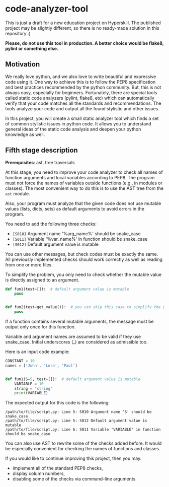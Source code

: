 # code-analyzer-tool
This is just a draft for a new education project on Hyperskill. The published project may be slightly different, so there is no ready-made solution in this repository :)

**Please, do not use this tool in production. A better choice would be flake8, pylint or something else.**

## Motivation

We really love python, and we also love to write beautiful and expressive code using it. 
One way to achieve this is to follow the PEP8 specification and best practices recommended by the python community. 
But, this is not always easy, especially for beginners. 
Fortunately, there are special tools called static code analyzers (pylint, flake8, etc) which can automatically verify 
that your code matches all the standards and recommendations. 
The tools analyze your code and output all the found stylistic and other issues.

In this project, you will create a small static analyzer tool which finds a set of common stylistic issues in python code. 
It allows you to understand general ideas of the static code analysis and deepen your python knowledge as well.

## Fifth stage description

**Prerequisites**: ast, tree traversals

At this stage, you need to improve your code analyzer to check all names of function arguments 
and local variables according to PEP8. 
The program must not force the names of variables outside functions (e.g., in modules or classes).
The most convenient way to do this is to use the AST tree from the `ast` module.

Also, your program must analyze that the given code does not use mutable values (lists, dicts, sets) 
as default arguments to avoid errors in the program.

You need to add the following three checks:
- `[S010]` Argument name '%arg_name%' should be snake_case
- `[S011]` Variable '%var_name%' in function should be snake_case
- `[S012]` Default argument value is mutable

You can use other messages, but check codes must be exactly the same.
All previously implemented checks should work correctly as well as reading from one or more files.

To simplify the problem, you only need to check whether the mutable value is directly assigned to an argument.

```python
def fun1(test=[]):  # default argument value is mutable
    pass


def fun2(test=get_value()):  # you can skip this case to simplify the problem
    pass
```

If a function contains several mutable arguments, the message must be output only once for this function.

Variable and argument names are assumed to be valid if they use snake_case. 
Initial underscores (_) are considered as admissible too.

Here is an input code example:

```python
CONSTANT = 10
names = ['John', 'Lora', 'Paul']


def fun1(S=5, test=[]):  # default argument value is mutable
    VARIABLE = 10
    string = 'string'
    print(VARIABLE)
```

The expected output for this code is the following:

```
/path/to/file/script.py: Line 5: S010 Argument name 'S' should be snake_case
/path/to/file/script.py: Line 5: S012 Default argument value is mutable
/path/to/file/script.py: Line 6: S011 Variable 'VARIABLE' in function should be snake_case
```

You can also use AST to rewrite some of the checks added before.
It would be especially convenient for checking the names of functions and classes.

If you would like to continue improving this project, then you may:
- implement all of the standard PEP8 checks, 
- display column numbers,
- disabling some of the checks via command-line arguments.
